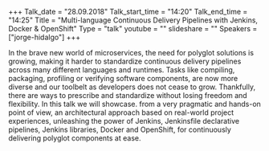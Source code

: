 +++
Talk_date = "28.09.2018"
Talk_start_time = "14:20"
Talk_end_time = "14:25"
Title = "Multi-language Continuous Delivery Pipelines with Jenkins, Docker & OpenShift"
Type = "talk"
youtube = ""
slideshare = ""
Speakers = ["jorge-hidalgo"]
+++

<p>In the brave new world of microservices, the need for polyglot solutions is growing, making it harder to standardize continuous delivery pipelines across many different languages and runtimes. Tasks like compiling, packaging, profiling or verifying software components, are now more diverse and our toolbelt as developers does not cease to grow. Thankfully, there are ways to prescribe and standardize without losing freedom and flexibility. In this talk we will showcase. from a very pragmatic and hands-on point of view, an architectural approach based on real-world project experiences, unleashing the power of Jenkins, Jenkinsfile declarative pipelines, Jenkins libraries, Docker and OpenShift, for continuously delivering polyglot components at ease.</p>